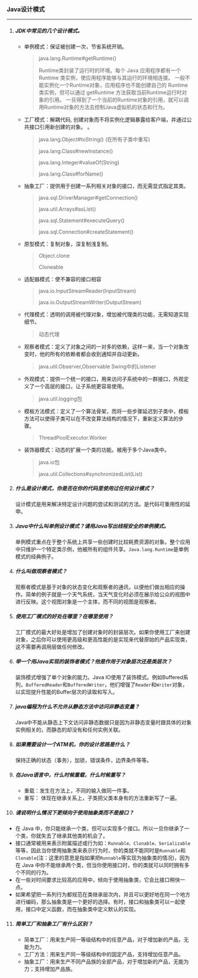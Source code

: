 ### Java设计模式

***

1. ##### JDK中常见的几个设计模式。

   - 单例模式：保证被创建一次，节省系统开销。

     > java.lang.Runtime#getRuntime() 
     >
     >  Runtime类封装了运行时的环境。每个 Java 应用程序都有一个 Runtime 类实例，使应用程序能够与其运行的环境相连接。
     > 一般不能实例化一个Runtime对象，应用程序也不能创建自己的 Runtime 类实例，但可以通过 getRuntime 方法获取当前Runtime运行时对象的引用。
     > 一旦得到了一个当前的Runtime对象的引用，就可以调用Runtime对象的方法去控制Java虚拟机的状态和行为。 

   - 工厂模式：解耦代码, 创建对象而不将实例化逻辑暴露给客户端，并通过公共接口引用新创建的对象。 。

     > java.lang.Object#toString() (在所有子类中重写) 
     >
     > java.lang.Class#newInstance() 
     >
     > java.lang.Integer#valueOf(String) 
     >
     > java.lang.Class#forName() 

   - 抽象工厂：提供用于创建一系列相关对象的接口，而无需显式指定其类。  

     > java.sql.DriverManager#getConnection() 
     >
     >  java.util.Arrays#asList() 
     >
     >  java.sql.Statement#executeQuery() 
     >
     >  java.sql.Connection#createStatement() 

   - 原型模式：复制对象，深复制浅复制。

     > Object.clone
     >
     > Cloneable 

   - 适配器模式：使不兼容的接口相容

     >java.io.InputStreamReader(InputStream)
     >
     >java.io.OutputStreamWriter(OutputStream) 

   - 代理模式：透明的调用被代理对象，增加被代理类的功能，无需知道实现细节。

     > 动态代理

   - 观察者模式：定义了对象之间的一对多的依赖，这样一来，当一个对象改变时，他的所有的依赖者都会收到通知并自动更新。

     >java.util.Observer,Observable
     >Swing中的Listener 

   - 外观模式：提供一个统一的接口，用来访问子系统中的一群接口，外观定义了一个高层的接口，让子系统更容易使用。

     > java.util.logging包 

   - 模板方法模式：定义了一个算法骨架，而将一些步骤延迟到子类中，模板方法可以使得子类可以在不改变算法结构的情况下，重新定义算法的步骤。

     > ThreadPoolExecutor.Worker 

   - 装饰器模式：动态的扩展一个类的功能。被用于多个Java类中。

     >java.io包
     >
     >java.util.Collections#synchronizedList(List) 

2. ##### 什么是设计模式，你是否在你的代码里使用过任何设计模式？

   设计模式是用来解决特定设计问题的尝试和测试的方法。是代码可重用性的延申。

3. ##### Java中什么叫单例设计模式？请用Java写出线程安全的单例模式。

   单例模式重点在于整个系统上共享一些创建时比较耗费资源的对象。整个应用中只维护一个特定类示例，他被所有的组件共享。```Java.lang.Runtime```是单例模式的经典例子。

4. ##### 什么叫做观察者模式？

   观察者模式是基于对象的状态变化和观察者的通讯，以便他们做出相应的操作。简单的例子就是一个天气系统，当天气变化时必须在展示给公众的视图中进行反映。这个视图对象是一个主体，而不同的视图是观察者。 

5. ##### 使用工厂模式的好处在哪里？在哪里使用？

   工厂模式的最大好处是增加了创建对象时的封装层次。如果你使用工厂来创建对象，之后你可以使用更高级和更高性能的是实现来代替原始的产品实现类，这不需要再调用层做任何修改。

6. ##### 举一个用Java实现的装饰者模式？他是作用于对象层次还是类层次？

   装饰模式增强了单个对象的能力。Java IO使用了装饰模式。例如Buffered系列，`BufferedReader`和`BufferedWriter`，他们增强了`Reader`和`Writer`对象，以实现提升性能的Buffer层次的读取和写入。

7. ##### java编程为什么不允许从静态方法中访问非静态变量？

   Java中不能从静态上下文访问非静态数据只是因为非静态变量时跟具体的对象实例相关的，而静态的却没有和任何实例关联。

8. ##### 如果需要设计一个ATM机，你的设计思路是什么？

   保持正确的状态（事务），加锁，错误条件，边界条件等等。

9. ##### 在Java语言中，什么时候重载，什么时候重写？

   - 重载：发生在方法上，不同的输入做同一件事。
   - 重写： 体现在继承关系上，子类把父类本身有的方法重新写了一遍。

10. ##### 请说明什么情况下更倾向于使用抽象类而不是接口？

   - 在 Java 中，你只能继承一个类，但可以实现多个接口。所以一旦你继承了一个类，你就失去了继承其他类的机会了。
   - 接口通常被用来表示附属描述或行为如：`Runnable、Clonable、Serializable`等等，因此当你使用抽象类来表示行为时，你的类就不能同时是`Runnable`和`Clonable`(注：这里的意思是指如果把`Runnable`等实现为抽象类的情况)，因为在 Java 中你不能继承两个类，但当你使用接口时，你的类就可以同时拥有多个不同的行为。
   - 在一些对时间要求比较高的应用中，倾向于使用抽象类，它会比接口稍快一点。
   - 如果希望把一系列行为都规范在类继承层次内，并且可以更好地在同一个地方进行编码，那么抽象类是一个更好的选择。有时，接口和抽象类可以一起使用，接口中定义函数，而在抽象类中定义默认的实现。

11. ##### 简单工厂和抽象工厂有什么区别？

    - 简单工厂：用来生产同一等级结构中的任意产品，对于增加新的产品，无能为力。
    - 工厂方法：用来生产同一等级结构中的固定产品，支持增加任意产品。
    - 抽象工厂：用来生产不同产品族的全部产品，对于增加新的产品，无能为力；支持增加产品族。